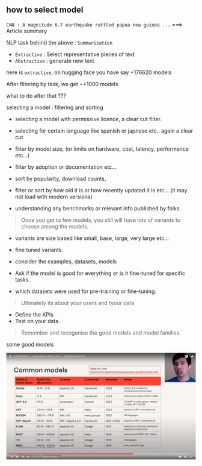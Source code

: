 ## how to select model

`CNN : A magnitude 6.7 earthquake rattled papua new guinea ...` ===> Article summary

NLP task behind the above : `Summarization`

- `Extractive` : Select representative pieces of text
- `Abstractive` : generate new text

here is `extractive`, on hugging face you have say +176620 models

After filtering by task, we get ~+1000 models

what to do after that ???


selecting a model : filtering and sorting

- selecting a model with permissive licence, a clear cut filter.
- selecting for certain language like spanish or japnese etc.. again a clear cut

- filter by model size, (or limits on hardware, cost, latency, performance etc...)
- filter by adoption or documentation etc...
- sort by popularity, download counts, 
- filter or sort by how old it is or how recently updated it is etc... (it may not load with modern versions)
- understanding any benchmarks or relevant info published by folks.

> Once you get to few models, you still will have lots of variants to choose among the models.

- variants are size based like small, base, large, very large etc... 
- fine tuned variants.

- consider the examples, datasets, models

- Ask if the model is good for everything or is it fine-tuned for specific tasks.
- which datasets were used for pre-training or fine-tuning.

> Ultimately its about your users and tyour data

- Define the KPIs
- Test on your data.

> Remember and recoganise the good models and model families.

some good models

![good models](good_llm_models.png)